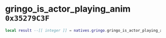 # gringo_is_actor_playing_anim `0x35279C3F`

```lua
local result --[[ integer ]] = natives.gringo.gringo_is_actor_playing_anim(_unk0 --[[ integer ]], _unk1 --[[ integer ]])
```